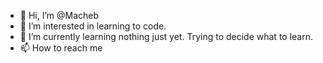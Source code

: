 - 👋 Hi, I’m @Macheb
- 👀 I’m interested in learning to code. 
- 🌱 I’m currently learning nothing just yet. Trying to decide what to learn.
- 📫 How to reach me 

<!---
Macheb/Macheb is a ✨ special ✨ repository because its `README.md` (this file) appears on your GitHub profile.
You can click the Preview link to take a look at your changes.
--->
